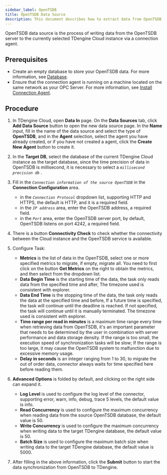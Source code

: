 ```yaml
---
sidebar_label: OpenTSDB
title: OpenTSDB Data Source
description: This document describes how to extract data from OpenTSDB into a TDengine Cloud instance.
---
```


OpenTSDB data source is the process of writing data from the OpenTSDB server to the currently selected TDengine Cloud instance via a connection agent.

## Prerequisites

- Create an empty database to store your OpenTSDB data. For more information, see [Database](../../../programming/model/#create-database).
- Ensure that the connection agent is running on a machine located on the same network as your OPC Server. For more information, see [Install Connection Agent](../install-agent/).

## Procedure

1. In TDengine Cloud, open **Data In** page. On the **Data Sources** tab, click **Add Data Source** button to open the new data source page. In the **Name** input, fill in the name of the data source and select the type of **OpenTSDB**, and in the **Agent** selection, select the agent you have already created, or if you have not created a agent, click the **Create New Agent** button to create it.
2. In the **Target DB**, select the database of the current TDengine Cloud instance as the target database, since the time precision of data in OpenTSDB is millisecond, it is necessary to select a _`millisecond precision db`_ .

3. Fill in the _`Connection information of the source OpenTSDB`_ in the **Connection Configuration** area.
   - in the _`Connection Protocol`_ dropdown list, supporting HTTP and HTTPS, the default is HTTP, and it is a required field.
   - in the _`IP address`_ area, enter the OpenTSDB address, a required field.
   - in the _`Port`_ area, enter the OpenTSDB server port, by default, OpenTSDB listens on port 4242, a required field.
4. There is a button **Connectivity Check** to check whether the connectivity between the Cloud instance and the OpenTSDB service is available.
5. Configure Task:

   - **Metrics** is the list of data in the OpenTSDB, select one or more specified metrics to migrate, if empty, migrate all. You need to first click on the button **Get Metrics** on the right to obtain the metrics, and then select from the dropdown list.
   - **Data Begin Time** is the starting time of the data, the task only reads data from the specified time and after, The timezone used is consistent with explorer.
   - **Data End Time** is the stopping time of the data, the task only reads the data at the specified time and before, If a future time is specified, the task will continue until the deadline is reached. If not specified, the task will continue until it is manually terminated. The timezone used is consistent with explorer.
   - **Time range per read in minutes** is a maximum time range every time when retrieving data from OpenTSDB, it's an important parameter that needs to be determined by the user in combination with server performance and data storage density. If the range is too small, the execution speed of synchronization tasks will be slow; If the range is too large, it may cause the OpenTSDB system to malfunction due to excessive memory usage.
   - **Delay in seconds** is an integer ranging from 1 to 30, to migrate the out of order data, connector always waits for time specified here before reading them.

6. **Advanced Options** is folded by default, and clicking on the right side can expand it.
   - **Log Level** is used to configure the log level of the connector, supporting error, warn, info, debug, trace 5 levels, the default value is info.
   - **Read Concurrency** is used to configure the maximum concurrency when reading data from the source OpenTSDB database, the default value is 50.
   - **Write Concurrency** is used to configure the maximum concurrency when writing data to the target TDengine database, the default value is 50.
   - **Batch Size** is used to configure the maximum batch size when writing data to the target TDengine database, the default value is 5000.
7. After filling in the above information, click the **Submit** button to start the data synchronization from OpenTSDB to TDengine.
